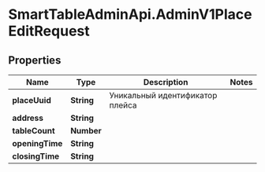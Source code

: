 # SmartTableAdminApi.AdminV1PlaceEditRequest

## Properties

Name | Type | Description | Notes
------------ | ------------- | ------------- | -------------
**placeUuid** | **String** | Уникальный идентификатор плейса | 
**address** | **String** |  | 
**tableCount** | **Number** |  | 
**openingTime** | **String** |  | 
**closingTime** | **String** |  | 


